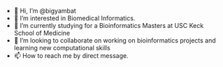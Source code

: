 - 👋 Hi, I’m @bigyambat
- 👀 I’m interested in Biomedical Informatics.
- 🌱 I’m currently studying for a Bioinformatics Masters at USC Keck School of Medicine
- 💞️ I’m looking to collaborate on working on bioinformatics projects and learning new computational skills
- 📫 How to reach me by direct message. 

<!---
bigyambat/bigyambat is a ✨ special ✨ repository because its `README.md` (this file) appears on your GitHub profile.
You can click the Preview link to take a look at your changes.
--->
